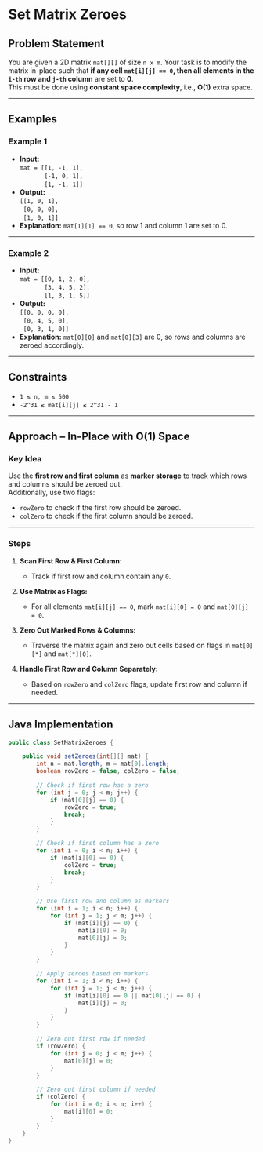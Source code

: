 # Set Matrix Zeroes

## Problem Statement

You are given a 2D matrix `mat[][]` of size `n x m`. Your task is to modify the matrix in-place such that **if any cell `mat[i][j] == 0`, then all elements in the `i-th` row and `j-th` column** are set to **0**.  
This must be done using **constant space complexity**, i.e., **O(1)** extra space.

---

## Examples

### Example 1
- **Input:**  
  `mat = [[1, -1, 1],`  
  `       [-1, 0, 1],`  
  `       [1, -1, 1]]`
- **Output:**  
  `[[1, 0, 1],`  
  ` [0, 0, 0],`  
  ` [1, 0, 1]]`
- **Explanation:** `mat[1][1] == 0`, so row 1 and column 1 are set to 0.

---

### Example 2
- **Input:**  
  `mat = [[0, 1, 2, 0],`  
  `       [3, 4, 5, 2],`  
  `       [1, 3, 1, 5]]`
- **Output:**  
  `[[0, 0, 0, 0],`  
  ` [0, 4, 5, 0],`  
  ` [0, 3, 1, 0]]`
- **Explanation:** `mat[0][0]` and `mat[0][3]` are 0, so rows and columns are zeroed accordingly.

---

## Constraints

- `1 ≤ n, m ≤ 500`
- `-2^31 ≤ mat[i][j] ≤ 2^31 - 1`

---

## Approach – In-Place with O(1) Space

### Key Idea

Use the **first row and first column** as **marker storage** to track which rows and columns should be zeroed out.  
Additionally, use two flags:
- `rowZero` to check if the first row should be zeroed.
- `colZero` to check if the first column should be zeroed.

---

### Steps

1. **Scan First Row & First Column:**  
   - Track if first row and column contain any `0`.

2. **Use Matrix as Flags:**  
   - For all elements `mat[i][j] == 0`, mark `mat[i][0] = 0` and `mat[0][j] = 0`.

3. **Zero Out Marked Rows & Columns:**  
   - Traverse the matrix again and zero out cells based on flags in `mat[0][*]` and `mat[*][0]`.

4. **Handle First Row and Column Separately:**  
   - Based on `rowZero` and `colZero` flags, update first row and column if needed.

---

## Java Implementation

```java
public class SetMatrixZeroes {

    public void setZeroes(int[][] mat) {
        int n = mat.length, m = mat[0].length;
        boolean rowZero = false, colZero = false;

        // Check if first row has a zero
        for (int j = 0; j < m; j++) {
            if (mat[0][j] == 0) {
                rowZero = true;
                break;
            }
        }

        // Check if first column has a zero
        for (int i = 0; i < n; i++) {
            if (mat[i][0] == 0) {
                colZero = true;
                break;
            }
        }

        // Use first row and column as markers
        for (int i = 1; i < n; i++) {
            for (int j = 1; j < m; j++) {
                if (mat[i][j] == 0) {
                    mat[i][0] = 0;
                    mat[0][j] = 0;
                }
            }
        }

        // Apply zeroes based on markers
        for (int i = 1; i < n; i++) {
            for (int j = 1; j < m; j++) {
                if (mat[i][0] == 0 || mat[0][j] == 0) {
                    mat[i][j] = 0;
                }
            }
        }

        // Zero out first row if needed
        if (rowZero) {
            for (int j = 0; j < m; j++) {
                mat[0][j] = 0;
            }
        }

        // Zero out first column if needed
        if (colZero) {
            for (int i = 0; i < n; i++) {
                mat[i][0] = 0;
            }
        }
    }
}